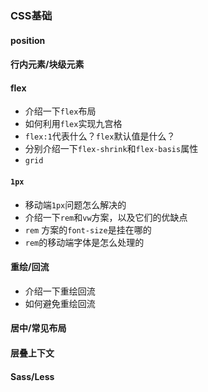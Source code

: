 ### CSS基础

#### position

#### 行内元素/块级元素

#### flex

- 介绍一下`flex`布局
- 如何利用`flex`实现九宫格
- `flex:1`代表什么？`flex`默认值是什么？
- 分别介绍一下`flex-shrink`和`flex-basis`属性
- `grid`

#### `1px`

- 移动端`1px`问题怎么解决的
- 介绍一下`rem`和`vw`方案，以及它们的优缺点
- `rem` 方案的`font-size`是挂在哪的
- `rem`的移动端字体是怎么处理的

#### 重绘/回流

- 介绍一下重绘回流
- 如何避免重绘回流

#### 居中/常见布局

#### 层叠上下文

#### Sass/Less